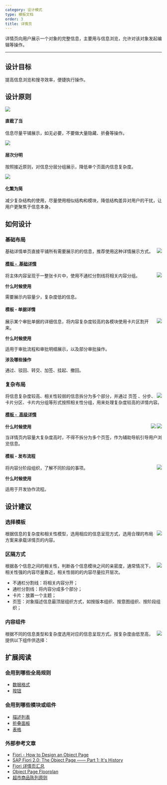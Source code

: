 ```yaml
---
category: 设计模式
type: 模板文档
order: 3
title: 详情页
---
```


详情页向用户展示一个对象的完整信息，主要用与信息浏览，允许对该对象发起编辑等操作。

---

## 设计目标

提高信息浏览和搜寻效率，便捷执行操作。

## 设计原则

<div class="design-inline-cards">
  <div>
    <img src="https://gw.alipayobjects.com/mdn/rms_08e378/afts/img/A*3CfhSZLxsIEAAAAAAAAAAABkARQnAQ" />
    <div>
      <h4>直截了当</h4>
      <p>信息尽量平铺展示，如无必要，不要做大量隐藏、折叠等操作。</p>
    </div>
  </div>
  <div>
    <img src="https://gw.alipayobjects.com/mdn/rms_08e378/afts/img/A*lN6IRbhv8fIAAAAAAAAAAABkARQnAQ" />
    <div>
      <h4>层次分明</h4>
      <p>按照接近原则，对信息分层分组展示，降低单个页面内信息复杂度。</p>
    </div>
  </div>
  <div>
    <img src="https://gw.alipayobjects.com/mdn/rms_08e378/afts/img/A*jXDwQ6NF7dIAAAAAAAAAAABkARQnAQ" />
    <div>
      <h4>化繁为简</h4>
      <p>减少复杂结构的使用，尽量使用相似结构和模块，降低结构差异对用户的干扰，让用户更聚焦于信息本身。</p>
    </div>
  </div>
</div>

## 如何设计

### 基础布局

<img class="preview-img no-padding" align="right" src="https://gw.alipayobjects.com/mdn/rms_08e378/afts/img/A*tKooSqMRdTEAAAAAAAAAAABkARQnAQ">

基础详情单页直接平铺所有需要展示的的信息，推荐使用这种详情展示方式。

#### [模板 -  基础详情](https://preview.pro.ant.design/profile/basic)

<img class="preview-img no-padding" align="right" src="https://gw.alipayobjects.com/mdn/rms_08e378/afts/img/A*Z78YSLlHYFUAAAAAAAAAAABkARQnAQ">

将主体内容呈现于一整张卡片中，使用不通栏分割线将相关内容分组。

**什么时候使用**

需要展示内容量少，复杂度低的信息。

#### 模板 - 单据详情

<img class="preview-img no-padding" align="right" src="https://gw.alipayobjects.com/mdn/rms_08e378/afts/img/A*51LGQopcBQgAAAAAAAAAAABkARQnAQ">

展示某个审批单据的详细信息，将内容复杂度较高的各模块使用卡片区割开来。

**什么时候使用**

适用于审批流程和审批明细展示，以及部分审批操作。

**涉及哪些操作**

通过、驳回、转交、加签、挂起、撤回。

### 复杂布局

<img class="preview-img no-padding" align="right" src="https://gw.alipayobjects.com/mdn/rms_08e378/afts/img/A*BBAlT7zwS0gAAAAAAAAAAABkARQnAQ">

将信息复杂度较高、相关性较弱的信息拆分为多个部分，并通过 页签 、分步、卡片分区、卡片内分组等形式按照相关性分组，用来处理复杂度较高的详情内容。

#### [模板 -  高级详情](https://preview.pro.ant.design/profile/advanced)

<img class="preview-img no-padding" align="right" src="https://gw.alipayobjects.com/mdn/rms_08e378/afts/img/A*772pTpKDNkwAAAAAAAAAAABkARQnAQ">

<img class="preview-img no-padding" align="right" src="https://gw.alipayobjects.com/mdn/rms_08e378/afts/img/A*12bBR7yx30wAAAAAAAAAAABkARQnAQ">

**什么时候使用**

当详情页内容量大复杂度高时，不得不拆分为多个页签，作为辅助导航引导用户浏览信息。

#### 模板 - 发布流程

<img class="preview-img no-padding" align="right" src="https://gw.alipayobjects.com/mdn/rms_08e378/afts/img/A*0IGLSaqstRoAAAAAAAAAAABkARQnAQ">

将内容分阶段组织，了解不同阶段的事项。

**什么时候使用**

适用于开发协作流程。

## 设计建议

### 选择模板

<img class="preview-img no-padding" align="right" src="https://gw.alipayobjects.com/mdn/rms_08e378/afts/img/A*kC5tQbp8A60AAAAAAAAAAABkARQnAQ">

根据信息的复杂度和相关性模型，选用相应的信息呈现方式，选用合理的布局方案来承载详情页的内容。

### 区隔方式

<img class="preview-img no-padding" align="right" src="https://gw.alipayobjects.com/mdn/rms_08e378/afts/img/A*3jPZSa8n2g4AAAAAAAAAAABkARQnAQ">

根据各个信息之间的相关性，判断各个信息模块之间的亲密度，通常情况下，相关性强的内容尽量靠近，相关性弱的的内容尽量拉开层次。

- 不通栏分割线：将相关内容分开；
- 通栏分割线：将内容分成多个部分；
- 卡片：放置一个主题；
- 页签：对象描述信息最顶层组织方式，如按版本组织、按意图组织、按阶段组织；

### 内容组件

<img class="preview-img no-padding" align="right" src="https://gw.alipayobjects.com/mdn/rms_08e378/afts/img/A*ZRvkTYUMKLQAAAAAAAAAAABkARQnAQ">

根据不同的信息类型和复杂度选用对应的信息呈现方式。按复杂度由低至高，提供以下组件供选择：

## 扩展阅读

### 会用到哪些全局规则

- [数据格式](/docs/spec/data-format)
- [按钮](/docs/spec/buttons)

### 会用到哪些模块或组件

- [描述列表](/components/descriptions-cn/#header)
- [折叠面板](/components/collapse-cn/)
- [表格](/components/table-cn/)

### 外部参考文章

- [Fiori - How to Design an Object Page](https://blogs.sap.com/2017/08/06/fiori-elements-how-to-design-an-object-page/)
- [SAP Fiori 2.0: The Object Page —— Part 1: It's History](https://experience.sap.com/skillup/sap-fiori-2-0-the-object-page-part-1-its-history/)
- [Fiori 详情页汇总](https://experience.sap.com/fiori-design-web/?s=Details+page)
- [Object Page Floorplan](https://experience.sap.com/fiori-design-web/object-page/)
- [超市商品陈列原则](https://wiki.mbalib.com/wiki/%E8%B6%85%E5%B8%82%E5%95%86%E5%93%81%E9%99%88%E5%88%97%E5%8E%9F%E5%88%99)
